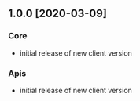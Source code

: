 ## 1.0.0 [2020-03-09]

### Core

- initial release of new client version

### Apis

- initial release of new client version
